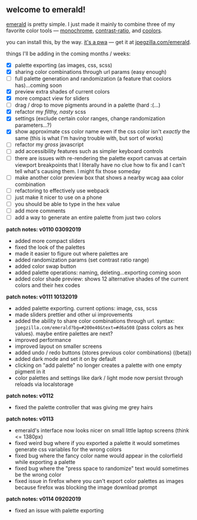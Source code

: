 ## welcome to emerald!

[emerald](https://jpegzilla.com/emerald) is pretty simple. I just made it mainly to combine three of my favorite color tools &mdash; [monochrome](https://monochrome.jxnblk.com/), [contrast-ratio](https://contrast-ratio.com/), and [coolors](https://coolors.co/app).

you can install this, by the way. [it's a pwa](https://en.wikipedia.org/wiki/Progressive_web_applications) &mdash; get it at [jpegzilla.com/emerald](https://jpegzilla.com/emerald).

things I'll be adding in the coming months / weeks:

- [x] palette exporting (as images, css, scss)
- [x] sharing color combinations through url params (easy enough)
- [ ] full palette generation and randomization (a feature that coolors has)...coming soon
- [x] preview extra shades of current colors
- [x] more compact view for sliders
- [ ] drag / drop to move pigments around in a palette (hard :(...)
- [x] refactor my *filthy, nasty* scss
- [x] settings (exclude certain color ranges, change randomization parameters...?)
- [x] show approximate css color name even if the css color isn't *exactly* the same (this is what I'm having trouble with, but sort of works)
- [ ] refactor my *gross* javascript
- [ ] add accessibility features such as simpler keyboard controls
- [ ] there are issues with re-rendering the palette export canvas at certain viewport breakpoints that I literally have no clue how to fix and I can't tell what's causing them. I might fix those someday
- [ ] make another color preview box that shows a nearby wcag aaa color combination
- [ ] refactoring to effectively use webpack
- [ ] just make it nicer to use on a phone
- [ ] you should be able to type in the hex value
- [ ] add more comments
- [ ] add a way to generate an entire palette from just two colors

**patch notes: v0110 03092019**
- added more compact sliders
- fixed the look of the palettes
- made it easier to figure out where palettes are
- added randomization params (set contrast ratio range)
- added color swap button
- added palette operations: naming, deleting...exporting coming soon
- added color shade preview: shows 12 alternative shades of the current colors and their hex codes

**patch notes: v0111 10132019**
- added palette exporting. current options: image, css, scss
- made sliders prettier and other ui improvements
- added the ability to share color combinations through url. syntax: `jpegzilla.com/emerald?bg=#200e40&text=#d6a508` (pass colors as hex values). maybe entire palettes are next?
- improved performance
- improved layout on smaller screens
- added undo / redo buttons (stores previous color combinations) ((beta))
- added dark mode and set it on by default
- clicking on "add palette" no longer creates a palette with one empty pigment in it
- color palettes and settings like dark / light mode now persist through reloads via localstorage

**patch notes: v0112**
- fixed the palette controller that was giving me grey hairs

**patch notes: v0113**
- emerald's interface now looks nicer on small little laptop screens (think <= 1380px)
- fixed weird bug where if you exported a palette it would sometimes generate css variables for the wrong colors
- fixed bug where the fancy color name would appear in the colorfield while exporting a palette
- fixed bug where the "press space to randomize" text would sometimes be the wrong color
- fixed issue in firefox where you can't export color palettes as images because firefox was blocking the image download prompt

**patch notes: v0114 09202019**
- fixed an issue with palette exporting
